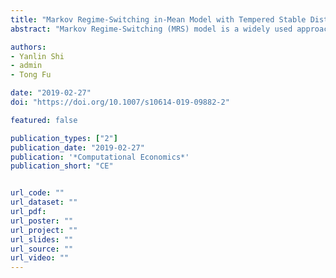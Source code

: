 ```yaml
---
title: "Markov Regime-Switching in-Mean Model with Tempered Stable Distribution"
abstract: "Markov Regime-Switching (MRS) model is a widely used approach to model the actuarial and financial data with potential structural breaks. In the original MRS model, the innovation series is assumed to follow a Normal distribution, which cannot accommodate fat-tailed properties commonly present in empirical data. Many existing studies point out that this problem can lead to inconsistent estimates of the MRS model. To overcome it, the Student’s t-distribution and General Error Distribution (GED) are two most popular alternatives. However, a recent study argues that those distributions lack in stability under aggregation and suggests using the α-stable distribution instead. The issue of the α-stable distribution is that its second moment does not exist in most cases. To address this issue, the tempered stable distribution, which retains most characteristics of the α-stable distribution and has defined moments, is a natural candidate. In this paper, we conduct systematically designed simulation studies to demonstrate that the MRS model with tempered stable distribution uniformly outperforms that with Student’s t-distribution and GED. Our empirical study on the implied volatility of the S&P 500 options (VIX) also leads to the same conclusions. Therefore, we argue that the tempered stable distribution could be widely used for modelling the actuarial and financial data in general contexts with an MRS-type specification. We also expect that this method will be more useful in modelling more volatile financial data from China and other emerging markets."

authors:
- Yanlin Shi
- admin
- Tong Fu

date: "2019-02-27"
doi: "https://doi.org/10.1007/s10614-019-09882-2"

featured: false

publication_types: ["2"]
publication_date: "2019-02-27"
publication: '*Computational Economics*'
publication_short: "CE"


url_code: ""
url_dataset: ""
url_pdf: 
url_poster: ""
url_project: ""
url_slides: ""
url_source: ""
url_video: ""
---
```

